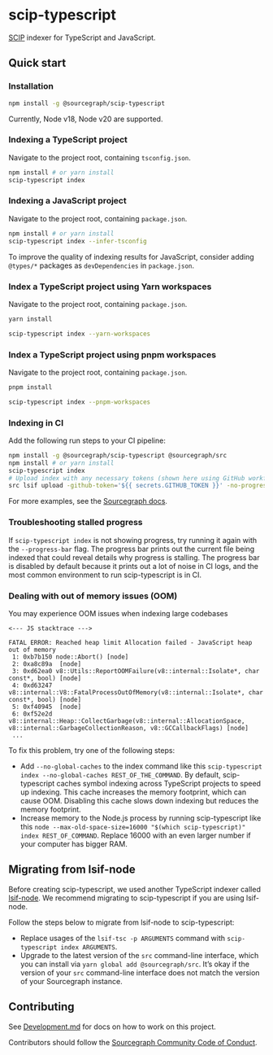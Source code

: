 # scip-typescript

[SCIP](https://github.com/sourcegraph/scip) indexer for TypeScript and JavaScript.

## Quick start

### Installation

```sh
npm install -g @sourcegraph/scip-typescript
```

Currently, Node v18, Node v20 are supported. <!-- Source of truth: .github/workflows/ci.yml -->

### Indexing a TypeScript project

Navigate to the project root, containing `tsconfig.json`.

```sh
npm install # or yarn install
scip-typescript index
```

### Indexing a JavaScript project

Navigate to the project root, containing `package.json`.

```sh
npm install # or yarn install
scip-typescript index --infer-tsconfig
```

To improve the quality of indexing results for JavaScript,
consider adding `@types/*` packages as `devDependencies` in `package.json`.

### Index a TypeScript project using Yarn workspaces

Navigate to the project root, containing `package.json`.

```sh
yarn install

scip-typescript index --yarn-workspaces
```

### Index a TypeScript project using pnpm workspaces

Navigate to the project root, containing `package.json`.

```sh
pnpm install

scip-typescript index --pnpm-workspaces
```

### Indexing in CI

Add the following run steps to your CI pipeline:

```sh
npm install -g @sourcegraph/scip-typescript @sourcegraph/src
npm install # or yarn install
scip-typescript index
# Upload index with any necessary tokens (shown here using GitHub workflow syntax)
src lsif upload -github-token='${{ secrets.GITHUB_TOKEN }}' -no-progress
```

For more examples, see the
[Sourcegraph docs](https://docs.sourcegraph.com/code_intelligence/how-to/index_a_typescript_and_javascript_repository).

### Troubleshooting stalled progress

If `scip-typescript index` is not showing progress, try running it again with
the `--progress-bar` flag. The progress bar prints out the current file being
indexed that could reveal details why progress is stalling. The progress bar
is disabled by default because it prints out a lot of noise in CI logs, and
the most common environment to run scip-typescript is in CI.

### Dealing with out of memory issues (OOM)

You may experience OOM issues when indexing large codebases

```
<--- JS stacktrace --->

FATAL ERROR: Reached heap limit Allocation failed - JavaScript heap out of memory
 1: 0xb7b150 node::Abort() [node]
 2: 0xa8c89a  [node]
 3: 0xd62ea0 v8::Utils::ReportOOMFailure(v8::internal::Isolate*, char const*, bool) [node]
 4: 0xd63247 v8::internal::V8::FatalProcessOutOfMemory(v8::internal::Isolate*, char const*, bool) [node]
 5: 0xf40945  [node]
 6: 0xf52e2d v8::internal::Heap::CollectGarbage(v8::internal::AllocationSpace, v8::internal::GarbageCollectionReason, v8::GCCallbackFlags) [node]
 ...
```

To fix this problem, try one of the following steps:

- Add `--no-global-caches` to the index command like this `scip-typescript
index --no-global-caches REST_OF_THE_COMMAND`. By default, scip-typescript
  caches symbol indexing across TypeScript projects to speed up indexing. This
  cache increases the memory footprint, which can cause OOM. Disabling this cache
  slows down indexing but reduces the memory footprint.
- Increase memory to the Node.js process by running scip-typescript like this
  `node --max-old-space-size=16000 "$(which scip-typescript)" index REST_OF_COMMAND`.
  Replace 16000 with an even larger number if your computer has bigger RAM.

## Migrating from lsif-node

Before creating scip-typescript, we used another TypeScript indexer called
[lsif-node](https://github.com/sourcegraph/lsif-node). We recommend migrating
to scip-typescript if you are using lsif-node.

Follow the steps below to migrate from lsif-node to scip-typescript:

- Replace usages of the `lsif-tsc -p ARGUMENTS` command with `scip-typescript index ARGUMENTS`.
- Upgrade to the latest version of the `src` command-line interface, which you
  can install via `yarn global add @sourcegraph/src`. It’s okay if the version
  of your `src` command-line interface does not match the version of your
  Sourcegraph instance.

## Contributing

See [Development.md](./Development.md) for docs on how to work on this project.

Contributors should follow the [Sourcegraph Community Code of Conduct](https://handbook.sourcegraph.com/company-info-and-process/community/code_of_conduct/).
